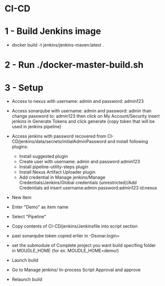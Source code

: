 # CI-CD

# 1 - Build Jenkins image
- docker build -t jenkins/jenkins-maven:latest .

# 2 - Run ./docker-master-build.sh

# 3 - Setup
- Access to nexus with username: admin and password: admin123
- Access sonarqube with username: admin and password: admin than change password to: admin123 then click on My Account/Security insert jenkins in Generate Tokens and click generate (copy token that will be used in jenkins pipeline)
- Access jenkins with password recovered from CI-CD/jenkins/data/secrets/initialAdminPassword and install following plugins:
	- Install suggested plugin
	- Create user with username: admin and password admin123
	- Install pipeline-utility-steps plugin
	- Install Nexus Artifact Uploader plugin
	- Add credential in Manage jenkins/Manage Credentials/Jenkins/Global credentials (unrestricted)/Add Credentials ad insert username:admin password:admin123 id:nexus

- New Item
- Enter "Demo" as item name 
- Select "Pipeline"
- Copy contents of CI-CD/jenkins/Jenkinsfile into script section
- past sonarqube token copied erlier in -Dsonar.login=
- set the submodule of Complete project you want build specifing folder in MOUDLE_HOME (for ex. MOUDLE_HOME=demo/)
- Launch build
- Go to Manage jenkins/ In-process Script Approval and approve
- Relaunch build
